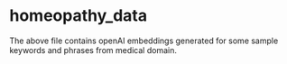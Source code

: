 # homeopathy_data
The above file contains openAI embeddings generated for some sample keywords and phrases from medical domain.

